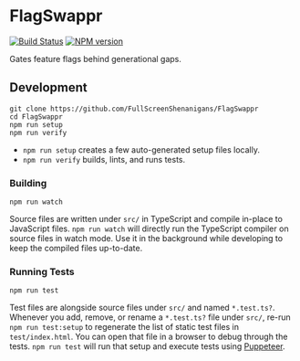 <!-- {{Top}} -->
# FlagSwappr
[![Build Status](https://travis-ci.org/FullScreenShenanigans/FlagSwappr.svg?branch=master)](https://travis-ci.org/FullScreenShenanigans/FlagSwappr)
[![NPM version](https://badge.fury.io/js/flagswappr.svg)](http://badge.fury.io/js/flagswappr)

Gates feature flags behind generational gaps.
<!-- {{/Top}} -->

<!-- {{Development}} -->
## Development

```
git clone https://github.com/FullScreenShenanigans/FlagSwappr
cd FlagSwappr
npm run setup
npm run verify
```

* `npm run setup` creates a few auto-generated setup files locally.
* `npm run verify` builds, lints, and runs tests.

### Building

```shell
npm run watch
```

Source files are written under `src/` in TypeScript and compile in-place to JavaScript files.
`npm run watch` will directly run the TypeScript compiler on source files in watch mode.
Use it in the background while developing to keep the compiled files up-to-date.

### Running Tests

```shell
npm run test
```

Test files are alongside source files under `src/` and named `*.test.ts?`.
Whenever you add, remove, or rename a `*.test.ts?` file under `src/`, re-run `npm run test:setup` to regenerate the list of static test files in `test/index.html`.
You can open that file in a browser to debug through the tests.
`npm run test` will run that setup and execute tests using [Puppeteer](https://github.com/GoogleChrome/puppeteer).
<!-- {{/Development}} -->

